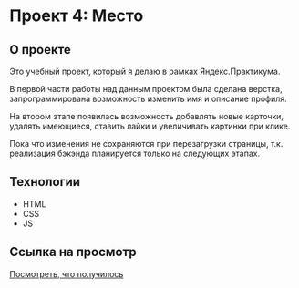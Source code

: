 # Проект 4: Место

## О проекте

Это учебный проект, который я делаю в рамках Яндекс.Практикума. 

В первой части работы над данным проектом была сделана верстка, запрограммирована возможность изменить имя и описание профиля.

На втором этапе появилась возможность добавлять новые карточки, удалять имеющиеся, ставить лайки и увеличивать картинки при клике.

Пока что изменения не сохраняются при перезагрузки страницы, т.к. реализация бэкэнда планируется только на следующих этапах.

## Технологии

* HTML
* CSS
* JS

## Ссылка на просмотр

[Посмотреть, что получилось](https://sinyavsky.github.io/mesto/index.html)